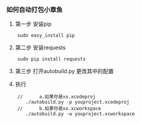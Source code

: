 ### 如何自动打包小章鱼


1. 第一步 安装pip
```
    sudo easy_install pip
```

2. 第二步 安装requests
```
    sudo pip install requests
```

3. 第三步 打开autobuild.py 更改其中的配置


4. 执行
```
    //      a.如果你是xx.xcodeproj
       ./autobuild.py -p youproject.xcodeproj
    //      b.如果你是xx.xcworkspace
       ./autobuild.py -w youproject.xcworkspace
```
